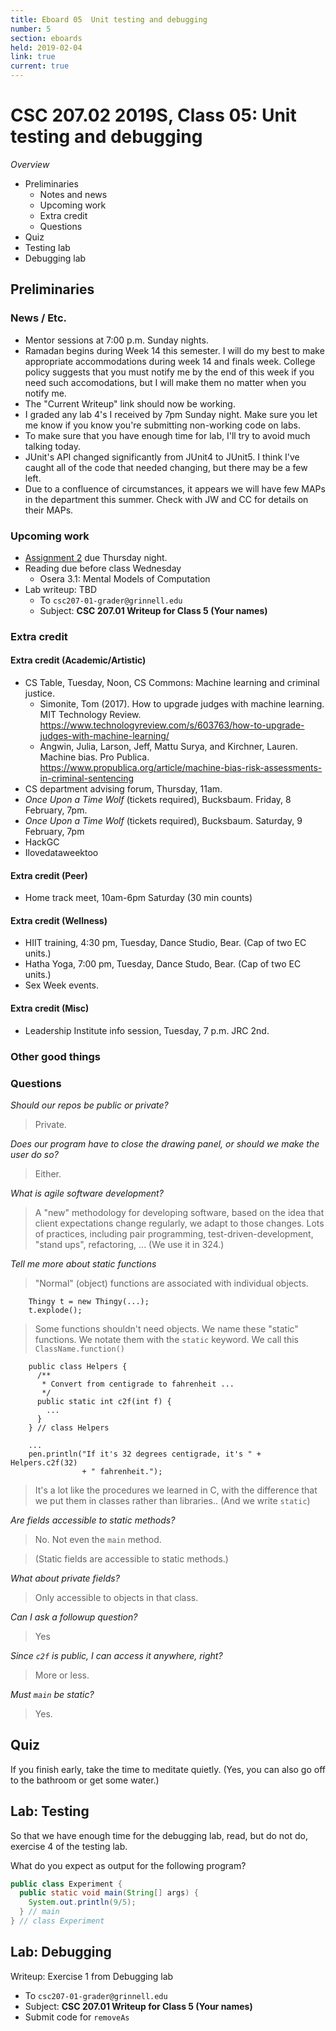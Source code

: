 ```yaml
---
title: Eboard 05  Unit testing and debugging
number: 5
section: eboards
held: 2019-02-04
link: true
current: true
---
```

CSC 207.02 2019S, Class 05:  Unit testing and debugging
=======================================================

_Overview_

* Preliminaries
    * Notes and news
    * Upcoming work
    * Extra credit
    * Questions
* Quiz
* Testing lab
* Debugging lab

Preliminaries
-------------

### News / Etc.

* Mentor sessions at 7:00 p.m. Sunday nights.
* Ramadan begins during Week 14 this semester.  I will do my best to make 
  appropriate accommodations during week 14 and finals week.  College policy
  suggests that you must notify me by the end of this week if you need
  such accomodations, but I will make them no matter when you notify me.
* The "Current Writeup" link should now be working.
* I graded any lab 4's I received by 7pm Sunday night.  Make sure you
  let me know if you know you're submitting non-working code on labs.
* To make sure that you have enough time for lab, I'll try to avoid
  much talking today.
* JUnit's API changed significantly from JUnit4 to JUnit5.  I think I've
  caught all of the code that needed changing, but there may be a few left.
* Due to a confluence of circumstances, it appears we will have few MAPs
  in the department this summer.  Check with JW and CC for details on 
  their MAPs.

### Upcoming work

* [Assignment 2](../assignments/assignment02) due Thursday night.
* Reading due before class Wednesday
    * Osera 3.1: Mental Models of Computation
* Lab writeup: TBD
    * To `csc207-01-grader@grinnell.edu`
    * Subject: **CSC 207.01 Writeup for Class 5 (Your names)**

### Extra credit

#### Extra credit (Academic/Artistic)

* CS Table, Tuesday, Noon, CS Commons: Machine learning and criminal justice.
    * Simonite, Tom (2017).  How to upgrade judges with machine learning.  
    MIT Technology Review.
      <https://www.technologyreview.com/s/603763/how-to-upgrade-judges-with-machine-learning/>
    * Angwin, Julia, Larson, Jeff, Mattu Surya, and Kirchner, Lauren.  
      Machine bias.  Pro Publica.
      <https://www.propublica.org/article/machine-bias-risk-assessments-in-criminal-sentencing>
* CS department advising forum, Thursday, 11am.
* _Once Upon a Time Wolf_ (tickets required), Bucksbaum.
  Friday, 8 February, 7pm.
* _Once Upon a Time Wolf_ (tickets required), Bucksbaum.
  Saturday, 9 February, 7pm
* HackGC
* Ilovedataweektoo

#### Extra credit (Peer)

* Home track meet, 10am-6pm Saturday (30 min counts)

#### Extra credit (Wellness)

* HIIT training, 4:30 pm, Tuesday, Dance Studio, Bear.  (Cap of two EC units.)
* Hatha Yoga, 7:00 pm, Tuesday, Dance Studo, Bear.  (Cap of two EC units.)
* Sex Week events.

#### Extra credit (Misc)

* Leadership Institute info session, Tuesday, 7 p.m. JRC 2nd.

### Other good things

### Questions

_Should our repos be public or private?_

> Private.

_Does our program have to close the drawing panel, or should we make
the user do so?_

> Either.

_What is agile software development?_

> A "new" methodology for developing software, based on the idea that
  client expectations change regularly, we adapt to those changes.
  Lots of practices, including pair programming, test-driven-development,
  "stand ups", refactoring, ...  (We use it in 324.)

_Tell me more about static functions_

> "Normal" (object) functions are associated with individual objects.

        Thingy t = new Thingy(...);
        t.explode();

> Some functions shouldn't need objects.  We name these "static" functions.
  We notate them with the `static` keyword.  We call this `ClassName.function()`

        public class Helpers {
          /**
           * Convert from centigrade to fahrenheit ...
           */
          public static int c2f(int f) {
            ...
          }
        } // class Helpers

        ...
        pen.println("If it's 32 degrees centigrade, it's " + Helpers.c2f(32)
                    + " fahrenheit.");

> It's a lot like the procedures we learned in C, with the difference that
  we put them in classes rather than libraries.. (And we write `static`)

_Are fields accessible to static methods?_

> No.  Not even the `main` method.   

> (Static fields are accessible to static methods.)

_What about private fields?_

> Only accessible to objects in that class.

_Can I ask a followup question?_

> Yes

_Since `c2f` is public, I can access it anywhere, right?_

> More or less.

_Must `main` be static?_

> Yes.

Quiz
----

If you finish early, take the time to meditate quietly.  (Yes, you can also
go off to the bathroom or get some water.)

Lab: Testing
------------

So that we have enough time for the debugging lab, read, but do not do, 
exercise 4 of the testing lab.

What do you expect as output for the following program?

```java
public class Experiment {
  public static void main(String[] args) {
    System.out.println(9/5);
  } // main
} // class Experiment
```

Lab: Debugging
--------------

Writeup: Exercise 1 from Debugging lab

* To `csc207-01-grader@grinnell.edu`
* Subject: **CSC 207.01 Writeup for Class 5 (Your names)**
* Submit code for `removeAs`
